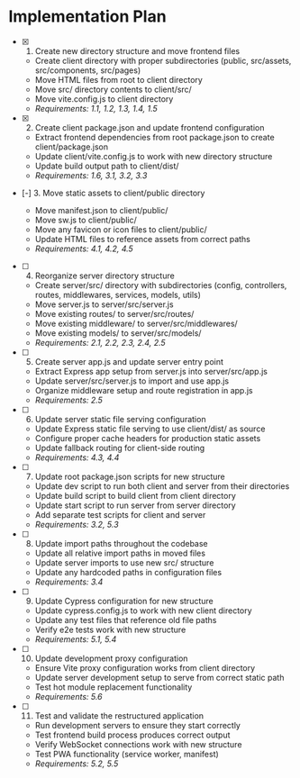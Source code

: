# Implementation Plan

- [x] 1. Create new directory structure and move frontend files









  - Create client directory with proper subdirectories (public, src/assets, src/components, src/pages)
  - Move HTML files from root to client directory
  - Move src/ directory contents to client/src/
  - Move vite.config.js to client directory
  - _Requirements: 1.1, 1.2, 1.3, 1.4, 1.5_

- [x] 2. Create client package.json and update frontend configuration





  - Extract frontend dependencies from root package.json to create client/package.json
  - Update client/vite.config.js to work with new directory structure
  - Update build output path to client/dist/
  - _Requirements: 1.6, 3.1, 3.2, 3.3_

- [-] 3. Move static assets to client/public directory



  - Move manifest.json to client/public/
  - Move sw.js to client/public/
  - Move any favicon or icon files to client/public/
  - Update HTML files to reference assets from correct paths
  - _Requirements: 4.1, 4.2, 4.5_

- [ ] 4. Reorganize server directory structure

  - Create server/src/ directory with subdirectories (config, controllers, routes, middlewares, services, models, utils)
  - Move server.js to server/src/server.js
  - Move existing routes/ to server/src/routes/
  - Move existing middleware/ to server/src/middlewares/
  - Move existing models/ to server/src/models/
  - _Requirements: 2.1, 2.2, 2.3, 2.4, 2.5_

- [ ] 5. Create server app.js and update server entry point

  - Extract Express app setup from server.js into server/src/app.js
  - Update server/src/server.js to import and use app.js
  - Organize middleware setup and route registration in app.js
  - _Requirements: 2.5_

- [ ] 6. Update server static file serving configuration

  - Update Express static file serving to use client/dist/ as source
  - Configure proper cache headers for production static assets
  - Update fallback routing for client-side routing
  - _Requirements: 4.3, 4.4_

- [ ] 7. Update root package.json scripts for new structure

  - Update dev script to run both client and server from their directories
  - Update build script to build client from client directory
  - Update start script to run server from server directory
  - Add separate test scripts for client and server
  - _Requirements: 3.2, 5.3_

- [ ] 8. Update import paths throughout the codebase
  - Update all relative import paths in moved files
  - Update server imports to use new src/ structure
  - Update any hardcoded paths in configuration files
  - _Requirements: 3.4_

- [ ] 9. Update Cypress configuration for new structure
  - Update cypress.config.js to work with new client directory
  - Update any test files that reference old file paths
  - Verify e2e tests work with new structure
  - _Requirements: 5.1, 5.4_

- [ ] 10. Update development proxy configuration
  - Ensure Vite proxy configuration works from client directory
  - Update server development setup to serve from correct static path
  - Test hot module replacement functionality
  - _Requirements: 5.6_

- [ ] 11. Test and validate the restructured application
  - Run development servers to ensure they start correctly
  - Test frontend build process produces correct output
  - Verify WebSocket connections work with new structure
  - Test PWA functionality (service worker, manifest)
  - _Requirements: 5.2, 5.5_